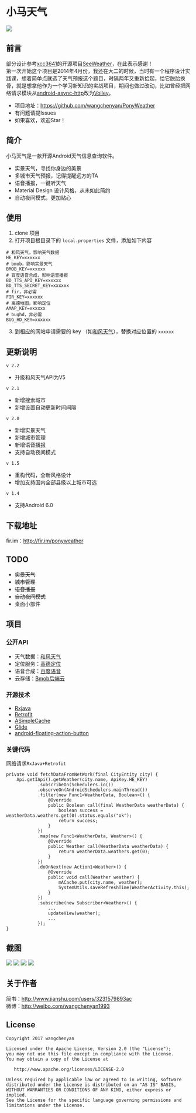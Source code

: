 # 小马天气
![](https://raw.githubusercontent.com/wangchenyan/PonyWeather/master/app/src/main/res/drawable-xxhdpi/ic_launcher.png)

## 前言
部分设计参考[xcc3641](https://github.com/xcc3641)的开源项目[SeeWeather](https://github.com/xcc3641/SeeWeather)，在此表示感谢！<br>
第一次开始这个项目是2014年4月份，我还在大二的时候，当时有一个程序设计实践课，想着简单点就选了天气预报这个题目，时隔两年又重新拾起，给它脱胎换骨，就是想拿他作为一个学习新知识的实战项目，期间也做过改动，比如曾经把网络请求模块从[android-async-http](https://github.com/loopj/android-async-http)改为[Volley](https://android.googlesource.com/platform/frameworks/volley)。

- 项目地址：https://github.com/wangchenyan/PonyWeather
- 有问题请提Issues
- 如果喜欢，欢迎Star！

## 简介
小马天气是一款开源Android天气信息查询软件。
- 实景天气，寻找你身边的美景
- 多城市天气预报，记得提醒远方的TA
- 语音播报，一键听天气
- Material Design 设计风格，从未如此简约
- 自动夜间模式，更加贴心

## 使用
1. clone 项目
2. 打开项目根目录下的 `local.properties` 文件，添加如下内容
```
# 和风天气，影响天气数据
HE_KEY=xxxxxx
# bmob，影响实景天气
BMOB_KEY=xxxxxx
# 百度语音合成，影响语音播报
BD_TTS_API_KEY=xxxxxx
BD_TTS_SECRET_KEY=xxxxxx
# fir，非必需
FIR_KEY=xxxxxx
# 高德地图，影响定位
AMAP_KEY=xxxxxx
# bughd，非必需
BUG_HD_KEY=xxxxxx
```
3. 到相应的网站申请需要的 key （如[和风天气](https://www.heweather.com/)），替换对应位置的 `xxxxxx`

## 更新说明
`v 2.2`
- 升级和风天气API为V5

`v 2.1`
- 新增搜索城市
- 新增设置自动更新时间间隔

`v 2.0`
- 新增实景天气
- 新增城市管理
- 新增语音播报
- 支持自动夜间模式

`v 1.5`
- 重构代码，全新风格设计
- 增加支持国内全部县级以上城市可选

`v 1.4`
- 支持Android 6.0

## 下载地址
fir.im：http://fir.im/ponyweather

## TODO
- ~~实景天气~~
- ~~城市管理~~
- ~~语音播报~~
- ~~自动夜间模式~~
- 桌面小部件

## 项目
### 公开API
- 天气数据：[和风天气](http://www.heweather.com/)
- 定位服务：[高德定位](http://lbs.amap.com/api/android-location-sdk/)
- 语音合成：[百度语音](http://yuyin.baidu.com/)
- 云存储：[Bmob后端云](http://www.bmob.cn/)

### 开源技术
- [Rxjava](https://github.com/ReactiveX/RxJava)
- [Retrofit](https://github.com/square/retrofit)
- [ASimpleCache](https://github.com/yangfuhai/ASimpleCache)
- [Glide](https://github.com/bumptech/glide)
- [android-floating-action-button](https://github.com/futuresimple/android-floating-action-button)

### 关键代码
网络请求`RxJava+Retrofit`
```
private void fetchDataFromNetWork(final CityEntity city) {
    Api.getIApi().getWeather(city.name, ApiKey.HE_KEY)
            .subscribeOn(Schedulers.io())
            .observeOn(AndroidSchedulers.mainThread())
            .filter(new Func1<WeatherData, Boolean>() {
                @Override
                public Boolean call(final WeatherData weatherData) {
                    boolean success = weatherData.weathers.get(0).status.equals("ok");
                    return success;
                }
            })
            .map(new Func1<WeatherData, Weather>() {
                @Override
                public Weather call(WeatherData weatherData) {
                    return weatherData.weathers.get(0);
                }
            })
            .doOnNext(new Action1<Weather>() {
                @Override
                public void call(Weather weather) {
                    mACache.put(city.name, weather);
                    SystemUtils.saveRefreshTime(WeatherActivity.this);
                }
            })
            .subscribe(new Subscriber<Weather>() {
                ...
				updateView(weather);
				...
            });
}
```

## 截图
![](https://raw.githubusercontent.com/wangchenyan/PonyWeather/master/art/screenshot_01.jpg)
![](https://raw.githubusercontent.com/wangchenyan/PonyWeather/master/art/screenshot_02.jpg)
![](https://raw.githubusercontent.com/wangchenyan/PonyWeather/master/art/screenshot_03.jpg)
![](https://raw.githubusercontent.com/wangchenyan/PonyWeather/master/art/screenshot_04.jpg)

## 关于作者
简书：http://www.jianshu.com/users/3231579893ac<br>
微博：http://weibo.com/wangchenyan1993

## License

    Copyright 2017 wangchenyan

    Licensed under the Apache License, Version 2.0 (the "License");
    you may not use this file except in compliance with the License.
    You may obtain a copy of the License at

       http://www.apache.org/licenses/LICENSE-2.0

    Unless required by applicable law or agreed to in writing, software
    distributed under the License is distributed on an "AS IS" BASIS,
    WITHOUT WARRANTIES OR CONDITIONS OF ANY KIND, either express or implied.
    See the License for the specific language governing permissions and
    limitations under the License.
